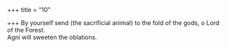 +++
title = "10"

+++
By yourself send (the sacrificial animal) to the fold of the gods, o Lord  of the Forest.  
Agni will sweeten the oblations.  